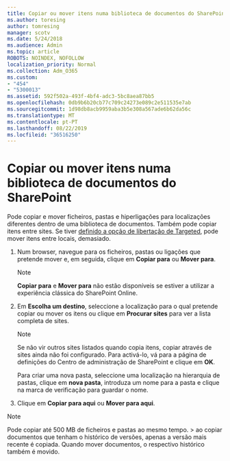 ```yaml
---
title: Copiar ou mover itens numa biblioteca de documentos do SharePoint
ms.author: toresing
author: tomresing
manager: scotv
ms.date: 5/24/2018
ms.audience: Admin
ms.topic: article
ROBOTS: NOINDEX, NOFOLLOW
localization_priority: Normal
ms.collection: Adm_O365
ms.custom:
- "454"
- "5300013"
ms.assetid: 592f502a-493f-4bf4-adc3-5bc8aea87bb5
ms.openlocfilehash: 0db9b6b20cb77c709c24273e089c2e511535e7ab
ms.sourcegitcommit: 1d98db8acb9959aba3b5e308a567ade6b62da56c
ms.translationtype: MT
ms.contentlocale: pt-PT
ms.lasthandoff: 08/22/2019
ms.locfileid: "36516250"
---
```

# <a name="copy-or-move-items-in-a-sharepoint-document-library"></a>Copiar ou mover itens numa biblioteca de documentos do SharePoint

Pode copiar e mover ficheiros, pastas e hiperligações para localizações diferentes dentro de uma biblioteca de documentos. Também pode copiar itens entre sites. Se tiver [definido a opção de libertação de Targeted](https://go.microsoft.com/fwlink/?linkid=622980), pode mover itens entre locais, demasiado.
  
1. Num browser, navegue para os ficheiros, pastas ou ligações que pretende mover e, em seguida, clique em **Copiar para** ou **Mover para**.

    > [!NOTE]
    > **Copiar para** e **Mover para** não estão disponíveis se estiver a utilizar a experiência clássica do SharePoint Online.
  
2. Em **Escolha um destino**, seleccione a localização para o qual pretende copiar ou mover os itens ou clique em **Procurar sites** para ver a lista completa de sites.

    > [!NOTE]
    > Se não vir outros sites listados quando copia itens, copiar através de sites ainda não foi configurado. Para activá-lo, vá para a página de definições do Centro de administração de SharePoint e clique em **OK**.
  
    Para criar uma nova pasta, seleccione uma localização na hierarquia de pastas, clique em **nova pasta**, introduza um nome para a pasta e clique na marca de verificação para guardar o nome.

3. Clique em **Copiar para aqui** ou **Mover para aqui**.

> [!NOTE]
> Pode copiar até 500 MB de ficheiros e pastas ao mesmo tempo. > ao copiar documentos que tenham o histórico de versões, apenas a versão mais recente é copiada. Quando mover documentos, o respectivo histórico também é movido.
  